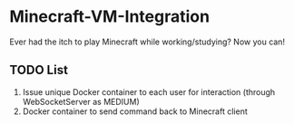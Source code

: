 # Minecraft-VM-Integration
Ever had the itch to play Minecraft while working/studying? Now you can!

## TODO List
1. Issue unique Docker container to each user for interaction (through WebSocketServer as MEDIUM)
2. Docker container to send command back to Minecraft client
